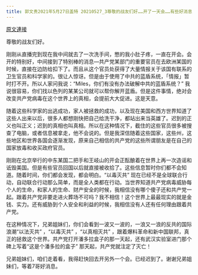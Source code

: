 ```yaml
---
title: 郭文贵2021年5月27日盖特 20210527_3尊敬的战友们好……开了一天会……有些好消息肖向你们报告一下……
---
```


[原文連接](https://gnews.org/ThreadView/53480925)

尊敬的战友们好。


刚刚从直播完到现在我中间就去了一次洗手间，憋的我小肚子疼，一直在开会。会开的特别好，中间接到了特别棒的消息—共产党某部门的重要官员在去欧洲某国的时候，直接在边防给扣下了。而且从这个官员处获得了大量情报关于该国有联系的卫生官员和科学家的。很让人惊讶。但是由于使用了中共的蓝盾系统，「情报」暂时打不开。所以人家问我说：“Miles，你们有没有办法破解中共的蓝盾系统？” 我说很容易，你们找以色列的某某公司就可以帮你解开蓝盾。但是这件事情，绝对会改变共产党病毒在这个世界上的真相，会提前大大促进。这是天意。


随着这些科学家的出逃成功，家人被拯救的成功，以及现在美国和西方世界知道了这些人出来以后，很多人都想刚快把自己给洗干净，都站出来当英雄了。迟到的正义也叫正义；迟到的真相也叫真相。所以在这种情况下，截住的这些官员很多被搜查了电脑，或者信息被拿走，他不会说的。但是我深信随着这些国家，这些州，这些地区和世界各国会逐渐发现，原来自己相信的共产党的这些所谓朋友是在自己的国家放毒和收买政府官员。


刚刚在北京举行的中东某国二把手和王岐山的开会正酝酿着在世界上再一次造谣和诋毁美国。但是有些官员回国以后就直接被收拾了。这些信息暂时你们都不会知道。随着时间，你们都会发现，都会明白。“以毒灭共” 现在已经不是全球联合行动，自动联合行动那么简单，而是全人类都在行动。当世界知道共产党病毒威胁每个人的生命，和家人的生命、财产安全的时候，我相信没有哪个傻子还和共产党一起。跟着共产党非要走进火葬场不可吗？我不相信！这个世界上最最现实的就是金钱、实力。还有威胁到个人安全和利益的时候，我相信没有人还有任何理由跟着共产党。


在这种情况下，兄弟姐妹们，你们会看到一波又一波的，一浪又一浪的反共的国际浪潮“以法灭共” ，“以毒灭共” ，“以真相灭共” ，跟着爆料革命和新中国联邦，真正的拯救这个世界。共产党打开潘多拉盒子的那一天起，还有武汉实验室进门那个碑上写着“这是个潘多拉的盒子” 那天起，共产党就注定了灭亡！


兄弟姐妹们，咱们走着看，我得赶快回去开另外一个会。已经迟到了。谢谢兄弟姐妹们，等着7哥好消息。
